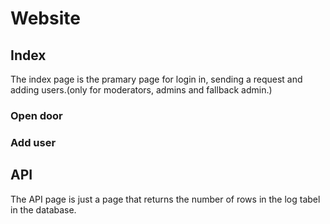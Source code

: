 # Website

## Index

The index page is the pramary page for login in, sending a request and adding users.(only for moderators, admins and fallback admin.)

### Open door

### Add user

## API
The API page is just a page that returns the number of rows in the log tabel in the database.